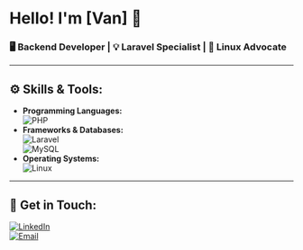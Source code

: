 # Hello! I'm [Van] 👋
### 🖥️ Backend Developer | 💡 Laravel Specialist | 🐧 Linux Advocate

---

## ⚙️ Skills & Tools:
- **Programming Languages:**  
  ![PHP](https://img.shields.io/badge/PHP-777BB4?style=for-the-badge&logo=php&logoColor=white)
- **Frameworks & Databases:**  
  ![Laravel](https://img.shields.io/badge/Laravel-FF2D20?style=for-the-badge&logo=laravel&logoColor=white)  
  ![MySQL](https://img.shields.io/badge/MySQL-4479A1?style=for-the-badge&logo=mysql&logoColor=white)
- **Operating Systems:**  
  ![Linux](https://img.shields.io/badge/Linux-FCC624?style=for-the-badge&logo=linux&logoColor=black)

---

## 🔗 Get in Touch:
[![LinkedIn](https://img.shields.io/badge/LinkedIn-0A66C2?style=for-the-badge&logo=linkedin&logoColor=white)](www.linkedin.com/in/van-aslanian)  
[![Email](https://img.shields.io/badge/Email-D14836?style=for-the-badge&logo=gmail&logoColor=white)](mailto:aslanyanvanik@gmail.com)
